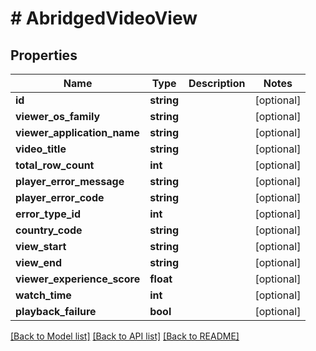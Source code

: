 # # AbridgedVideoView

## Properties

Name | Type | Description | Notes
------------ | ------------- | ------------- | -------------
**id** | **string** |  | [optional]
**viewer_os_family** | **string** |  | [optional]
**viewer_application_name** | **string** |  | [optional]
**video_title** | **string** |  | [optional]
**total_row_count** | **int** |  | [optional]
**player_error_message** | **string** |  | [optional]
**player_error_code** | **string** |  | [optional]
**error_type_id** | **int** |  | [optional]
**country_code** | **string** |  | [optional]
**view_start** | **string** |  | [optional]
**view_end** | **string** |  | [optional]
**viewer_experience_score** | **float** |  | [optional]
**watch_time** | **int** |  | [optional]
**playback_failure** | **bool** |  | [optional]

[[Back to Model list]](../../README.md#models) [[Back to API list]](../../README.md#endpoints) [[Back to README]](../../README.md)
